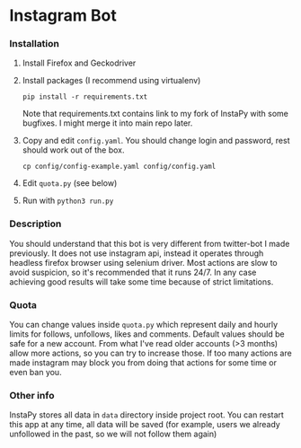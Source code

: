 # Instagram Bot

### Installation
1) Install Firefox and Geckodriver
2) Install packages (I recommend using virtualenv)

    `pip install -r requirements.txt`
    
    Note that requirements.txt contains link to my fork of InstaPy with some bugfixes. I might merge it into main repo later.
    
3) Copy and edit `config.yaml`. You should change login and password, rest should work out of the box. 

    `cp config/config-example.yaml config/config.yaml`

4) Edit `quota.py` (see below)

5) Run with `python3 run.py`

### Description
You should understand that this bot is very different from twitter-bot I made previously. It does not use instagram api, instead it operates through headless firefox browser using selenium driver. Most actions are slow to avoid suspicion, so it's recommended that it runs 24/7. In any case achieving good results will take some time because of strict limitations.

### Quota
You can change values inside `quota.py` which represent daily and hourly limits for follows, unfollows, likes and comments. Default values should be safe for a new account. From what I've read older accounts (>3 months) allow more actions, so you can try to increase those. If too many actions are made instagram may block you from doing that actions for some time or even ban you.

### Other info
InstaPy stores all data in `data` directory inside project root. You can restart this app at any time, all data will be saved (for example, users we already unfollowed in the past, so we will not follow them again)